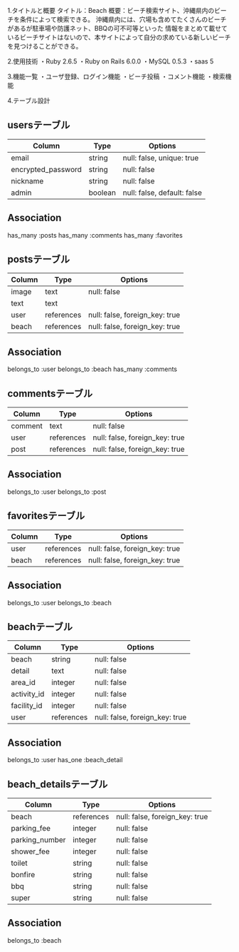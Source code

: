 1.タイトルと概要
タイトル：Beach
概要：ビーチ検索サイト、沖縄県内のビーチを条件によって検索できる。
    沖縄県内には、穴場も含めてたくさんのビーチがあるが駐車場や防護ネット、BBQの可不可等といった
    情報をまとめて載せているビーチサイトはないので、本サイトによって自分の求めている新しいビーチを見つけることができる。

2.使用技術
・Ruby 2.6.5
・Ruby on Rails 6.0.0
・MySQL 0.5.3
・saas 5

3.機能一覧
・ユーザ登録、ログイン機能
・ビーチ投稿
・コメント機能
・検索機能

4.テーブル設計

## usersテーブル

| Column                 | Type    | Options                      |
| ---------------------- | ------- | ---------------------------- |
| email                  | string  | null: false, unique: true    |
| encrypted_password     | string  | null: false                  |
| nickname               | string  | null: false                  |
| admin                  | boolean | null: false, default: false  |

## Association

has_many :posts
has_many :comments
has_many :favorites

## postsテーブル

| Column         | Type       | Options                        |
| -------------- | ---------- | ------------------------------ |
| image          | text       | null: false                    |
| text           | text       |                                |
| user           | references | null: false, foreign_key: true |
| beach          | references | null: false, foreign_key: true |

## Association

belongs_to :user
belongs_to :beach
has_many :comments

## commentsテーブル

| Column         | Type       | Options                        |
| -------------- | ---------- | ------------------------------ |
| comment        | text       | null: false                    |
| user           | references | null: false, foreign_key: true |
| post           | references | null: false, foreign_key: true |

## Association

belongs_to :user
belongs_to :post

## favoritesテーブル

| Column         | Type       | Options                        |
| -------------- | ---------- | ------------------------------ |
| user           | references | null: false, foreign_key: true |
| beach          | references | null: false, foreign_key: true |

## Association

belongs_to :user
belongs_to :beach

## beachテーブル

| Column             | Type       | Options                        |
| ------------------ | ---------- | ------------------------------ |
| beach              | string     | null: false                    |
| detail             | text       | null: false                    |
| area_id            | integer    | null: false                    |
| activity_id        | integer    | null: false                    |
| facility_id        | integer    | null: false                    |
| user               | references | null: false, foreign_key: true |

## Association

belongs_to :user
has_one    :beach_detail

## beach_detailsテーブル

| Column           | Type       | Options                        |
| -----------------| ---------- | ------------------------------ |
| beach            | references | null: false, foreign_key: true |
| parking_fee      | integer    | null: false                    |
| parking_number   | integer    | null: false                    |
| shower_fee       | integer    | null: false                    |
| toilet           | string     | null: false                    |
| bonfire          | string     | null: false                    |
| bbq              | string     | null: false                    |
| super            | string     | null: false                    |

## Association

belongs_to  :beach 